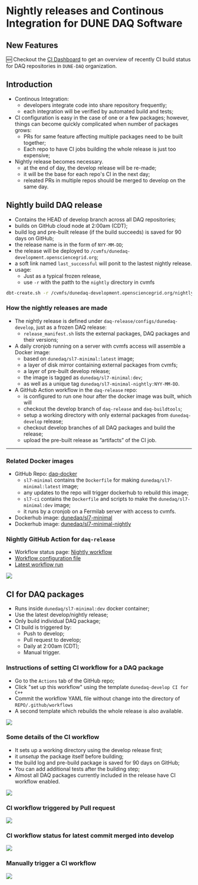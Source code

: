 # Nightly releases and Continous Integration for DUNE DAQ Software

## New Features

🆕 Checkout the [CI Dashboard](https://tiny.one/dunedaq-ci-dashboard) to get an overview of recently CI build status for DAQ repositories in `DUNE-DAQ` organization.

## Introduction

* Continous Integration:
    * developers integrate code into share repository frequently;
    * each integration will be verified by automated build and tests;
* CI configuration is easy in the case of one or a few packages; however, things can become quickly complicated when number of packages grows:
    * PRs for same feature affecting multiple packages need to be built together;
    * Each repo to have CI jobs building the whole release is just too expensive;
* Nightly release becomes necessary.
    * at the end of day, the develop release will be re-made;
    * it will be the base for each repo's CI in the next day;
    * releated PRs in multiple repos should be merged to develop on the same day.


## Nightly build DAQ release

- Contains the HEAD of develop branch across all DAQ repositories;
- builds on GitHub cloud node at 2:00am (CDT);
- build log and pre-built release (if the build succeeds) is saved for 90 days on GitHub;
- the release name is in the form of `NYY-MM-DD`;
- the release will be deployed to `/cvmfs/dunedaq-development.opensciencegrid.org`;
- a soft link named `last_successful` will ponit to the lastest nightly release.
- usage:
  - Just as a typical frozen release, 
  - use `-r` with the patth to the `nightly` directory in cvmfs
```sh
dbt-create.sh -r /cvmfs/dunedaq-development.opensciencegrid.org/nightly <NYY-MM-DD> workdir
```

### How the nightly releases are made

- The nightly release is defined under `daq-release/configs/dunedaq-develop`, just as a frozen DAQ release:
    - `release_manifest.sh` lists the external packages, DAQ packages and their versions;
- A daily cronjob running on a server with cvmfs access will assemble a Docker image:
    - based on `dunedaq/sl7-minimal:latest` image;
    - a layer of disk mirror containing external packages from cvmfs;
    - a layer of pre-built develop release;
    - the image is tagged as `dunedaq/sl7-minimal:dev`;
    - as well as a unique tag `dunedaq/sl7-minimal-nightly:NYY-MM-DD`.
- A GitHub Action workflow in the `daq-release` repo:
    - is configured to run one hour after the docker image was built, which will
    - checkout the develop branch of `daq-release` and `daq-buildtools`;
    - setup a working directory with only external packages from `dunedaq-develop` release;
    - checkout develop branches of all DAQ packages and build the release;
    - upload the pre-built release as ”artifacts” of the CI job.

---

### Related Docker images

- GitHub Repo: [daq-docker](https://github.com/DUNE-DAQ/daq-docker)
    - `sl7-minimal` contains the `Dockerfile` for making `dunedaq/sl7-minimal:latest` image;
    - any updates to the repo will trigger dockerhub to rebuild this image;
    - `sl7-ci` contains the `Dockerfile` and scripts to make the `dunedaq/sl7-minimal:dev` image;
    - it runs by a cronjob on a Fermilab server with access to cvmfs.
- Dockerhub image: [dunedaq/sl7-minimal](https://hub.docker.com/repository/docker/dunedaq/sl7-minimal)
- Dockerhub image: [dunedaq/sl7-minimal-nightly](https://hub.docker.com/repository/docker/dunedaq/sl7-minimal-nightly)


### Nightly GitHub Action for `daq-release`

- Workflow status page: [Nightly workflow](https://github.com/DUNE-DAQ/daq-release/actions)
- [Workflow configuration file](https://github.com/DUNE-DAQ/daq-release/blob/develop/.github/workflows/nightly.yml)
- [Latest workflow run](https://github.com/DUNE-DAQ/daq-release/actions/runs/762687473)

![](https://i.imgur.com/gSITupq.png)

## CI for DAQ packages

- Runs inside `dunedaq/sl7-minimal:dev` docker container;
- Use the latest develop/nightly release;
- Only build individual DAQ package;
- CI build is triggered by:
    - Push to develop;
    - Pull request to develop;
    - Daily at 2:00am (CDT);
    - Manual trigger.

### Instructions of setting CI workflow for a DAQ package

- Go to the `Actions` tab of the GitHub repo;
- Click "set up this workflow" using the template `dunedaq-develop CI for C++`
- Commit the workflow YAML file without change into the directory of `REPO/.github/workflows`
- A second template which rebuilds the whole release is also available.

![](https://i.imgur.com/EzkAojZ.png)


### Some details of the CI workflow

- It sets up a working directory using the develop release first;
- it *unsetup* the package itself before building;
- the build log and pre-build package is saved for 90 days on GitHub;
- You can add additional tests after the building step;
- Almost all DAQ packages currently included in the release have CI workflow enabled.



![](https://i.imgur.com/9VUQhsy.png)


### CI workflow triggered by Pull request

![](https://i.imgur.com/8LlUitg.png)

### CI workflow status for latest commit merged into develop

![](https://i.imgur.com/SO24De5.png)

### Manually trigger a CI workflow

![](https://i.imgur.com/vSm5vR6.png)

